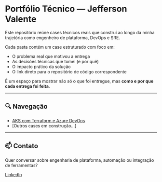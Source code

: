 # Portfólio Técnico — Jefferson Valente

Este repositório reúne cases técnicos reais que construí ao longo da minha trajetória como engenheiro de plataforma, DevOps e SRE.

Cada pasta contém um case estruturado com foco em:

- O problema real que motivou a entrega
- As decisões técnicas que tomei (e por quê)
- O impacto prático da solução
- O link direto para o repositório de código correspondente

É um espaço para mostrar não só o que foi entregue, mas **como e por que cada entrega foi feita**.

---

## 🔍 Navegação

- [AKS com Terraform e Azure DevOps](./aks-terraform-case/case.md)
- [Outros cases em construção...]

---

## 📫 Contato

Quer conversar sobre engenharia de plataforma, automação ou integração de ferramentas?

[LinkedIn](https://www.linkedin.com/in/jefferson-hoy-valente/)
